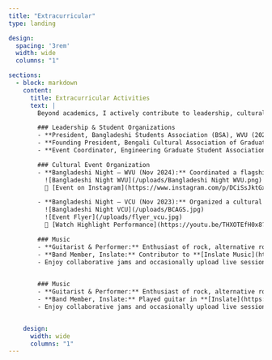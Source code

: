 ```yaml
---
title: "Extracurricular"
type: landing

design:
  spacing: '3rem'
  width: wide
  columns: "1"

sections:
  - block: markdown
    content:
      title: Extracurricular Activities
      text: |
        Beyond academics, I actively contribute to leadership, cultural initiatives, and music—fostering community, creativity, and collaboration.

        ### Leadership & Student Organizations
        - **President, Bangladeshi Students Association (BSA), WVU (2024):** Directed cultural and student engagement initiatives, building community through large-scale events and outreach.  
        - **Founding President, Bengali Cultural Association of Graduate Students (BCAGS), VCU (2023):** Established the first graduate-level Bengali cultural organization at VCU, strengthening cultural identity and collaboration.  
        - **Event Coordinator, Engineering Graduate Student Association (EGSA), VCU (2021–2022):** Coordinated events to enhance graduate student networking and academic-community balance.  

        ### Cultural Event Organization
        - **Bangladeshi Night – WVU (Nov 2024):** Coordinated a flagship cultural event with **150+ guests**, securing **$2300 in funding from SGA**. Featured live music, dance, and performances that strengthened international student ties.  
          ![Bangladeshi Night WVU](/uploads/Bangladeshi Night WVU.png)  
          📸 [Event on Instagram](https://www.instagram.com/p/DCiSsJktGxh)  

        - **Bangladeshi Night – VCU (Nov 2023):** Organized a cultural showcase with music, dance, and food, attended by **200 participants**.  
          ![Bangladeshi Night VCU](/uploads/BCAGS.jpg)  
          ![Event Flyer](/uploads/flyer_vcu.jpg)  
          🎥 [Watch Highlight Performance](https://youtu.be/THXOTEfH0x8?t=298)  

        ### Music
        - **Guitarist & Performer:** Enthusiast of rock, alternative rock, and 90’s pop; frequently perform at cultural and community events.  
        - **Band Member, Inslate:** Contributor to **[Inslate Music](https://www.youtube.com/@inslatemusic)** on YouTube, blending classic influences with modern sounds.  
        - Enjoy collaborative jams and occasionally upload live sessions and originals online.  
     

        ### Music
        - **Guitarist & Performer:** Enthusiast of rock, alternative rock, and 90’s pop, often performing at cultural and community events.  
        - **Band Member, Inslate:** Played guitar in **[Inslate](https://www.youtube.com/@inslatemusic)**, blending classic influences with modern sounds.  
        - Enjoy collaborative jams and occasionally upload live sessions and originals on **[Youtube](https://www.youtube.com/@maheralislam5607)**.  


    design:
      width: wide
      columns: "1"
---
```

